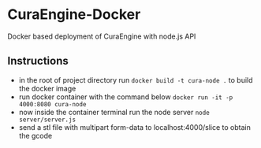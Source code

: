 # CuraEngine-Docker
Docker based deployment of CuraEngine with node.js API

## Instructions
- in the root of project directory run ```docker build -t cura-node .``` to build the docker image
- run docker container with the command below
```docker run -it -p 4000:8080 cura-node```
- now inside the container terminal run the node server
```node server/server.js```
- send a stl file with multipart form-data to localhost:4000/slice to obtain the gcode
